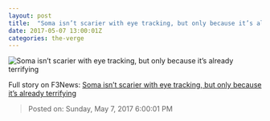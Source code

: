 ```yaml
---
layout: post
title:  "Soma isn’t scarier with eye tracking, but only because it’s already terrifying"
date: 2017-05-07 13:00:01Z
categories: the-verge
---
```


![Soma isn’t scarier with eye tracking, but only because it’s already terrifying](https://cdn0.vox-cdn.com/thumbor/BLPuWs8a1D9QEngJeVPaNna56e4=/0x0:1920x1080/1600x900/cdn0.vox-cdn.com/uploads/chorus_image/image/54653207/Screen_Screenshot_016.0.0.png)




Full story on F3News: [Soma isn’t scarier with eye tracking, but only because it’s already terrifying](http://www.f3nws.com/n/NNnVcG)

> Posted on: Sunday, May 7, 2017 6:00:01 PM
